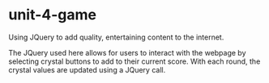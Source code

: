 # unit-4-game
Using JQuery to add quality, entertaining content to the internet.

The JQuery used here allows for users to interact with the webpage by selecting crystal buttons to add to their current score. With each round, the crystal values are updated using a JQuery call.
